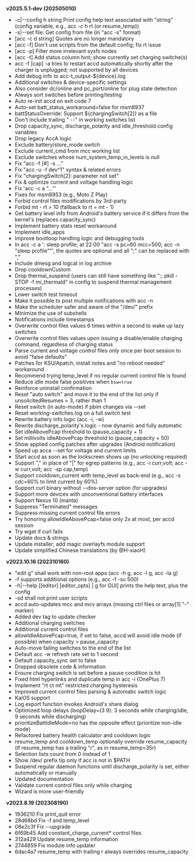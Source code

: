 **v2025.5.1-dev (202505010)**
- -c|--config h string   Print config help text associated with "string" (config variable, e.g., acc -c h rt (or resume_temp))
- -s|--set file: Get config from file (in "acc -s" format)
- [acc -c d string] Quotes are no longer mandatory
- [acc -f] Don't use scripts from the default config; fix rt issue
- [acc -p] Filter more irrelevant sysfs nodes
- [acc -t] Add status column hint; show currently set charging switche(s)
- acc -f [cap] -a tries to restart accd automatically shortly after the charger is unplugged; not supported by all devices
- Add debug info to acc-t_output-${device}.log
- Additional switches & device-specific settings
- Also consider dc/online and pc_port/online for plug state detection
- Always sort switches before printing/testing
- Auto re-init accd on exit code 7
- Auto-set batt_status_workaround=false for msm8937
- battStatusOverride: Support ${chargingSwitch[2]} as a file
- Don't include trailing " --" in working switches list
- Drop capacity_sync, discharge_polarity and idle_threshold config variables
- Drop legacy AccA logic
- Exclude battery/store_mode switch
- Exclude current_cmd from mcc working list
- Exclude switches whose num_system_temp_in_levels is null
- Fix "acc -f [#] -s ..."
- Fix "acc -u -f dev^1" syntax & related errors
- Fix "chargingSwitch[2]: parameter not set"
- Fix & optimize current and voltage handling logic
- Fix 'acc -c a "..."'
- Fixes for msm8953 (e.g., Moto Z Play)
- Forbid control files modifications by 3rd-party
- Forbid mt - rt > 10 (fallback to rt = mt - 1)
- Get battery level info from Android's battery service if it differs from the kernel's (replaces capacity_sync)
- Implement battery stats reset workaround
- Implement idle_apps
- Improve bootloop handling logic and debugging tools
- In acc -c a ': sleep profile; at 22:00 "acc -s pc=60 mcc=500; acc -n \"sleep profile\""', the quotes are optional and all ";" can be replaced with ","
- Include dmesg and logcat in log archive
- Drop cooldownCustom
- Drop thermal_suspend (users can still have something like ":; pkill -STOP -f mi_thermald" in config to suspend thermal management processes)
- Lower switch test timeout
- Make it possible to post multiple notifications with acc -n
- Make the scheduler safer and aware of the "/dev/" prefix
- Minimize the use of subshells
- Notifications include timestamps
- Overwrite control files values 6 times within a second to wake up lazy switches
- Overwrite control files values upon issuing a disable/enable charging command, regardless of charging status
- Parse current and voltage control files only once per boot session to avoid "false defaults"
- Patches for KSU/Apatch, install notes and "no reboot needed" workaround
- Recommend trying temp_level if no regular current control file is found
- Reduce idle mode false positives when `bsw=true`
- Reinforce uninstall confirmation
- Reset "auto switch" and move it to the end of the list only if unsolicitedResumes = 3, rather than 1
- Reset switch (in auto-mode) if pbim changes via --set
- Reset working-switches.log on a full switch test
- Rewrite battery info logic (acc -i, -w)
- Rewrite discharge_polarity's logic - now dynamic and fully automatic
- Set idleAbovePcap threshold to (pause_capacity + 1)
- Set millivolts idleAbovePcap threshold to (pause_capacity + 50)
- Show applied config patches after upgrades (Android notification)
- Speed up acca --set for voltage and current limits
- Start accd as soon as the lockscreen shows up (no unlocking required)
- Support "," in place of "|" for egrep patterns (e.g., acc -i curr,volt; acc -w curr,volt; acc -sp cap,temp)
- Support cooldown_current with temp_level as back-end (e.g., acc -s cdc=60% to limit current by 60%)
- Support curl binary without --dns-server option (for upgrades)
- Support more devices with unconventional battery interfaces
- Support Nexus 10 (manta)
- Suppress "Terminated" messages
- Suppress missing current control file errors
- Try honoring allowIdleAbovePcap=false only 2x at most, per accd session
- Try wget if curl fails
- Update docs & strings
- Update installer; add magic overlayfs module support
- Update simplified Chinese translations (by @H-xiaoH)


**v2023.10.16 (202310160)**
- "edit g" shall work with non-root apps (acc -h g, acc -l g, acc -la g)
- -f supports additional options (e.g., acc -f -sc 500)
- -h|--help [[editor] [editor_opts] | g for GUI] prints the help text, plus the config
- -sd shall not print user scripts
- accd auto-updates mcc and mcv arrays (missing ctrl files or array[1] "-" marker)
- Added dev tag to update checker
- Additional charging switches
- Additional current control files
- allowIdleAbovePcap=true, if set to false, accd will avoid idle mode (if possible) when capacity > pause_capacity
- Auto-move failing switches to the end of the list
- Default acc -w refresh rate set to 1 second
- Default capacity_sync set to false
- Dropped obsolete code & information
- Ensure charging switch is set before a pause condition is hit
- Fixed html hyperlinks and duplicate temp in acc -i (OnePlus 7)
- Implement "rt ct mt" restricted charging hysteresis
- Improved current control files parsing & automatic switch logic
- KaiOS support
- Log export function invokes Android's share dialog
- Optimized loop delays (loopDelay=(3 9): 3 seconds while charging/idle, 9 seconds while discharging)
- prioritizeBattIdleMode=no has the opposite effect (prioritize non-idle mode)
- Refactored battery health calculator and cooldown logic
- resume_temp and cooldown_temp optionally override resume_capacity (if resume_temp has a trailing "r", as in resume_temp=35r)
- Selection lists count from 0 instead of 1
- Show /dev/ prefix tip only if acc is not in $PATH
- Suspend regular daemon functions until discharge_polarity is set, either automatically or manually
- Updated documentation
- Validate current control files only while charging
- Wizard is more user-friendly

**v2023.8.19 (202308190)**
- 1936210 Fix print_quit error
- 28d68bd Fix -f and temp_level
- 08e2c3f Fix --upgrade
- 6f69b45 Add constant_charge_current* control files
- 312a429 Update resume_temp information
- 2744859 Fix module info updater
- 6dac4a7 resume_temp with trailing r always overrides resume_capacity
